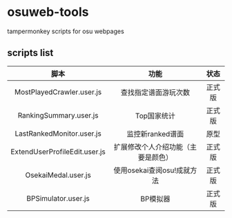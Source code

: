 # osuweb-tools
tampermonkey scripts for osu webpages

## scripts list
| 脚本 | 功能 | 状态 |
| :---: | :---: | :---: |
| MostPlayedCrawler.user.js | 查找指定谱面游玩次数 | 正式版 |
| RankingSummary.user.js | Top国家统计 | 正式版 |
| LastRankedMonitor.user.js | 监控新ranked谱面 | 原型 |
| ExtendUserProfileEdit.user.js | 扩展修改个人介绍功能（主要是颜色） | 正式版 |
| OsekaiMedal.user.js | 使用osekai查阅osu!成就方法 | 正式版 |
| BPSimulator.user.js | BP模拟器 | 正式版 |
